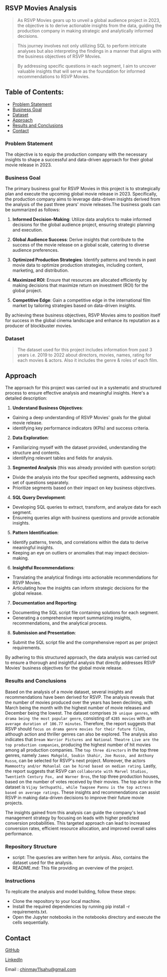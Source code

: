 ## RSVP Movies Analysis

> As RSVP Movies gears up to unveil a global audience project in 2023, the objective is to derive actionable insights from the data, guiding the production company in making strategic and analytically informed decisions.

> This journey involves not only utilizing SQL to perform intricate analyses but also interpreting the findings in a manner that aligns with the business objectives of RSVP Movies.

> By addressing specific questions in each segment, I aim to uncover valuable insights that will serve as the foundation for informed recommendations to RSVP Movies.

## Table of Contents:
* [Problem Statement](#problem-statement)
* [Business Goal](#business-goal)
* [Dataset](dataset)
* [Approach](#approach)
* [Results and Conclusions](#results-and-conclusions)
* [Contact](#contact)

### Problem Statement
The objective is to equip the production company with the necessary insights to shape a successful and data-driven approach for their global movie release in 2023. 

### Business Goal
The primary business goal for RSVP Movies in this project is to strategically plan and execute the upcoming global movie release in 2023. Specifically, the production company aims to leverage data-driven insights derived from the analysis of the past three years' movie releases.The business goals can be summarized as follows:

1) **Informed Decision-Making**: Utilize data analytics to make informed decisions for the global audience project, ensuring strategic planning and execution.

1) **Global Audience Success**: Derive insights that contribute to the success of the movie release on a global scale, catering to diverse audience preferences.

1) **Optimized Production Strategies**: Identify patterns and trends in past movie data to optimize production strategies, including content, marketing, and distribution.

1) **Maximized ROI**: Ensure that resources are allocated efficiently by making decisions that maximize return on investment (ROI) for the global project.

1) **Competitive Edge**: Gain a competitive edge in the international film market by tailoring strategies based on data-driven insights.

By achieving these business objectives, RSVP Movies aims to position itself for success in the global cinema landscape and enhance its reputation as a producer of blockbuster movies.

### Dataset
> The dataset used for this project includes information from past 3 years i.e. 2019 to 2022 about directors, movies, names, rating for each movies & actors. Also it includes the genre & roles of each film.

## Approach
The approach for this project was carried out in a systematic and structured process to ensure effective analysis and meaningful insights. Here's a detailed description:

1) **Understand Business Objectives**:
- Gaining a deep understanding of RSVP Movies' goals for the global movie release.
- identifying key performance indicators (KPIs) and success criteria.

2) **Data Exploration**:
- Familiarizing myself with the dataset provided, understanding the structure and contents.
- identifying relevant tables and fields for analysis.

3) **Segmented Analysis** (this was already provided with question script):
- Divide the analysis into the four specified segments, addressing each set of questions separately.
- Prioritize segments based on their impact on key business objectives.

4) **SQL Query Development**:
- Developing SQL queries to extract, transform, and analyze data for each segment.
- Ensureing queries align with business questions and provide actionable insights.

5) **Pattern Identification**:

- Identify patterns, trends, and correlations within the data to derive meaningful insights.
- Keeping an eye on outliers or anomalies that may impact decision-making.

6) **Insightful Recommendations**:
- Translating the analytical findings into actionable recommendations for RSVP Movies.
- Articulating how the insights can inform strategic decisions for the global release.

7) **Documentation and Reporting**:
- Documenting the SQL script file containing solutions for each segment.
- Generating a comprehensive report summarizing insights, recommendations, and the analytical process.

8) **Submission and Presentation**:
- Submit the SQL script file and the comprehensive report as per project requirements.

By adhering to this structured approach, the data analysis was carried out to ensure a thorough and insightful analysis that directly addresses RSVP Movies' business objectives for the global movie release. 

### Results and Conclusions
Based on the analysis of a movie dataset, several insights and recommendations have been derived for RSVP. The analysis reveals that the number of movies produced over the years has been declining, with March being the month with the highest number of movie releases and December being the lowest. The dataset comprises `39 unique genres`, with `drama being the most popular genre`, consisting of `4285 movies` with an `average duration of 106.77 minutes`. Therefore, the report suggests that RSVP should `focus on drama genre movies for their future films`, although action and thriller genres can also be explored.
The analysis also indicates that `Dream Warrior Pictures and National Theatre Live are the top production companies`, producing the highest number of hit movies among all production companies. The `top three directors` in the top three genres, namely `James Mahgold, Soubin Shahir, Joe Russo, and Anthony Russo`, can be selected for RSVP's next project. Moreover, the actors `Mammootty and/or Mohanlal can be hired based on median rating`.
Lastly, the report suggests that RSVP can `collaborate with Marvel Studios, Twentieth Century Fox, and Warner Bros`, the top three production houses, based on the number of votes received by their movies. The top actor in the dataset is `Vijay Sethupathi, while Taapsee Pannu is the top actress based on average ratings`. These insights and recommendations can assist RSVP in making data-driven decisions to improve their future movie projects.

The insights gained from this analysis can guide the company's lead management strategy by focusing on leads with higher predicted conversion probabilities. This targeted approach can lead to increased conversion rates, efficient resource allocation, and improved overall sales performance.

### Repository Structure
<ul>
    <li>script: The quesries are written here for anlysis. Also, contains the dataset used for the analysis.</li>
    <li>README.md: This file providing an overview of the project.</li>
</ul>

### Instructions
To replicate the analysis and model building, follow these steps:
<ul>
    <li>Clone the repository to your local machine.</li>
    <li>Install the required dependencies by running pip install -r requirements.txt.</li>
    <li>Open the Jupyter notebooks in the notebooks directory and execute the cells sequentially.</li>
</ul>

## Contact
   
[GitHub](https://github.com/ChinmaySahu10) 
  
[LinkedIn](https://www.linkedin.com/in/sahuchinmay/)
  
Email : chinmay11sahu@gmail.com
